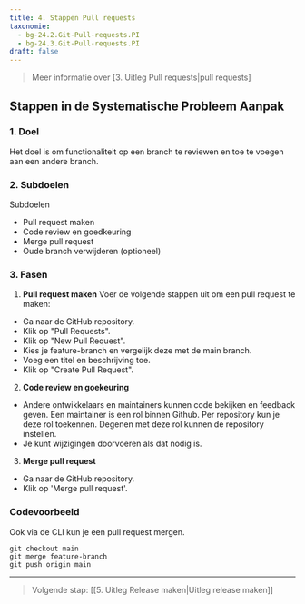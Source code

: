 ```yaml
---
title: 4. Stappen Pull requests
taxonomie:
  - bg-24.2.Git-Pull-requests.PI
  - bg-24.3.Git-Pull-requests.PI
draft: false
---
```


> Meer informatie over [3. Uitleg Pull requests|pull requests]

## Stappen in de Systematische Probleem Aanpak
### 1. Doel
Het doel is om functionaliteit op een branch te reviewen en toe te voegen aan een andere branch.

### 2. Subdoelen
Subdoelen
  - Pull request maken
  - Code review en goedkeuring
  - Merge pull request
  - Oude branch verwijderen (optioneel)

### 3. Fasen
1. **Pull request maken**
Voer de volgende stappen uit om een pull request te maken:
- Ga naar de GitHub repository.
- Klik op "Pull Requests".
- Klik op "New Pull Request".
- Kies je feature-branch en vergelijk deze met de main branch.
- Voeg een titel en beschrijving toe.
- Klik op "Create Pull Request".

2. **Code review en goekeuring**
- Andere ontwikkelaars en maintainers kunnen code bekijken en feedback geven. Een maintainer is een rol binnen Github. Per repository kun je deze rol toekennen. Degenen met deze rol kunnen de repository instellen.
- Je kunt wijzigingen doorvoeren als dat nodig is.

3. **Merge pull request**
- Ga naar de GitHub repository.
- Klik op 'Merge pull request'.

### Codevoorbeeld
Ook via de CLI kun je een pull request mergen.
```
git checkout main
git merge feature-branch
git push origin main
```

---

> Volgende stap: [[5. Uitleg Release maken|Uitleg release maken]]
